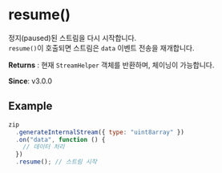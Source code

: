 # resume()

정지(paused)된 스트림을 다시 시작합니다.  
`resume()`이 호출되면 스트림은 `data` 이벤트 전송을 재개합니다.

**Returns** : 현재 `StreamHelper` 객체를 반환하며, 체이닝이 가능합니다.

**Since**: v3.0.0

## Example

```js
zip
  .generateInternalStream({ type: "uint8array" })
  .on("data", function () {
    // 데이터 처리
  })
  .resume(); // 스트림 시작
```
